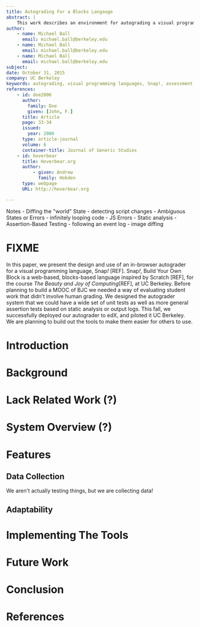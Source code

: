 ```yaml
---
title: Autograding For a Blocks Langauge
abstract: |
    This work describes an environment for autograding a visual programming langage, Snap! and it's use in MOOCs. We present our design approach, as well as
author:
    - name: Michael Ball
      email: michael.ball@berkeley.edu
    - name: Michael Ball
      email: michael.ball@berkeley.edu
    - name: Michael Ball
      email: michael.ball@berkeley.edu
subject:
date: October 31, 2015
company: UC Berkeley
keywords: autograding, visual programming languages, Snap!, assessment, feedback
references:
    - id: doe2006
      author:
        family: Doe
        given: [John, F.]
      title: Article
      page: 33-34
      issued:
        year: 2006
      type: article-journal
      volume: 6
      container-title: Journal of Generic Studies
    - id: hoverbear
      title: Hoverbear.org
      author:
          - given: Andrew
            family: Hobden
      type: webpage
      URL: http://hoverbear.org

---
```


Notes
	- Diffing the "world" State
		- detecting script changes
	- Ambiguous States or Errors
		- infinitely looping code
		- JS Errors
		- Static analysis
	- Assertion-Based Testing
		- following an event log
		- image diffing

# FIXME
In this paper, we present the design and use of an in-browser autograder for a visual programming language, Snap<i>!</i> [REF].
Snap<i>!</i>, Build Your Own Block is a web-based, blocks-based language inspired by Scratch [REF], for the course _The Beauty and Joy of Computing_[REF], at UC Berkeley. Before planning to build a MOOC of BJC we needed a way of evaluating student work that didn't involve human grading. We designed the autograder system that we could have a wide set of unit tests as well as more general assertion tests based on static analysis or output logs. This fall, we successfully deployed our autograder to edX, and piloted it UC Berkeley. We are planning to build out the tools to make them easier for others to use.

# Introduction

# Background

# Lack Related Work (?)

# System Overview (?)

# Features

## Data Collection
We aren't actually testing things, but we are collecting data!

## Adaptability

# Implementing The Tools

# Future Work

# Conclusion

# References

